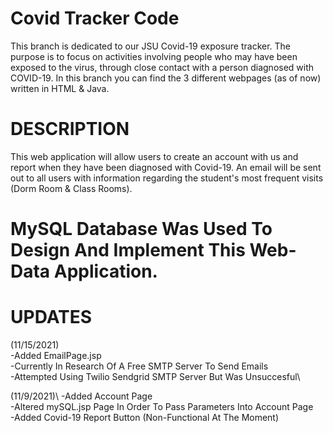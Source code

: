 # Covid Tracker Code
This branch is dedicated to our JSU Covid-19 exposure tracker. 
The purpose is to focus on activities involving people who may have been exposed to the virus, through close contact with a person diagnosed with COVID-19.
In this branch you can find the 3 different webpages (as of now) written in HTML & Java.
# DESCRIPTION
This web application will allow users to create an account with us and report when they have been diagnosed with Covid-19.
An email will be sent out to all users with information regarding the student's most frequent visits (Dorm Room & Class Rooms). 

# MySQL Database Was Used To Design And Implement This Web-Data Application.

# UPDATES
(11/15/2021)\
-Added EmailPage.jsp\
-Currently In Research Of A Free SMTP Server To Send Emails\
-Attempted Using Twilio Sendgrid SMTP Server But Was Unsuccesful\

(11/9/2021)\ 
-Added Account Page\
-Altered mySQL.jsp Page In Order To Pass Parameters Into Account Page\
-Added Covid-19 Report Button (Non-Functional At The Moment)


